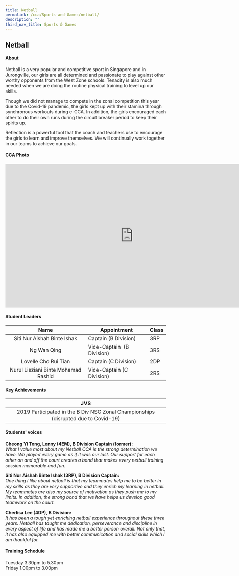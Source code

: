 ```yaml
---
title: Netball
permalink: /cca/Sports-and-Games/netball/
description: ""
third_nav_title: Sports & Games
---
```

## Netball

#### About
Netball is a very popular and competitive sport in Singapore and in Jurongville, our girls are all determined and passionate to play against other worthy opponents from the West Zone schools. Tenacity is also much needed when we are doing the routine physical training to level up our skills.  
  
Though we did not manage to compete in the zonal competition this year due to the Covid-19 pandemic, the girls kept up with their stamina through synchronous workouts during e-CCA. In addition, the girls encouraged each other to do their own runs during the circuit breaker period to keep their spirits up.  
  
Reflection is a powerful tool that the coach and teachers use to encourage the girls to learn and improve themselves. We will continually work together in our teams to achieve our goals.

#### CCA Photo
<iframe allowfullscreen="true" height="450" width="800" frameborder="0" src="https://docs.google.com/presentation/d/e/2PACX-1vTaQXuArSuDXX5lV36dY_AKylyC8PnJI3W9Ibvy2_wuXOMEOH6wKg2BeAgIInHN75uTaqkLk7o3aAky/embed?start=false&amp;loop=false&amp;delayms=3000"></iframe>

#### Student Leaders
| Name | Appointment | Class |
|:---:|---|---|
| Siti Nur Aishah Binte Ishak | Captain (B Division) | 3RP |
| Ng Wan Qing | Vice-Captain&nbsp; (B Division) | 3RS |
| Lovelle Cho Rui Tian | Captain (C Division) | 2DP |
| Nurul Lisziani Binte Mohamad Rashid | Vice-Captain (C Division) | 2RS |

#### Key Achievements
| JVS |
|:---:|
| 2019 Participated in the B Div NSG Zonal Championships (disrupted due to Covid-19) |

#### Students' voices
**Cheong Yi Tong, Lenny (4EM), B Division Captain (former):**&nbsp;<br>
_What I value most about my Netball CCA is the strong determination we have. We played every game as if it was our last. Our support for each other on and off the court creates a bond that makes every netball training session memorable and fun._

**Siti Nur Aishah Binte Ishak (3RP), B Division Captain:**<br>
_One thing I like about netball is that my teammates help me to be better in my skills as they are very supportive and they enrich my learning in netball. My teammates are also my source of motivation as they push me to my limits. In addition, the strong bond that we have helps us develop good teamwork on the court._

**Cherlisa Lee (4DP), B Division:**<br>
_It has been a tough yet enriching netball experience throughout these three years. Netball has taught me dedication, perseverance and discipline in every aspect of life and has made me a better person overall. Not only that, it has also equipped me with better communication and social skills which I am thankful for._&nbsp;

#### Training Schedule
Tuesday 3.30pm to 5.30pm<br>
Friday 1.00pm to 3.00pm
